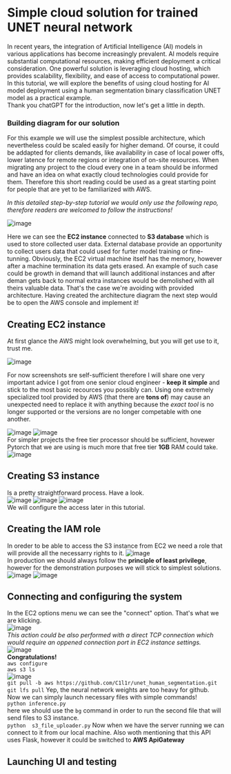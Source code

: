 # Simple cloud solution for trained UNET neural network
In recent years, the integration of Artificial Intelligence (AI) models in various applications has become increasingly prevalent. AI models require substantial computational resources, making efficient deployment a critical consideration. One powerful solution is leveraging cloud hosting, which provides scalability, flexibility, and ease of access to computational power. In this tutorial, we will explore the benefits of using cloud hosting for AI model deployment using a human segmentation binary classification UNET model as a practical example.\
Thank you chatGPT for the introduction, now let's get a little in depth.
### Building diagram for our solution
For this example we will use the simplest possible architecture, which nevertheless could be scaled easily for higher demand. Of course, it could be addapted for clients demands, like availability in case of local power offs, lower latence for remote regions or integration of on-site resources.
When migrating any project to the cloud every one in a team should be informed and have an idea on what exactly cloud technologies could provide for them. Therefore this short reading could be used as a great starting point for people that are yet to be familiarized with AWS.

_In this detailed step-by-step tutorial we would only use the following repo, therefore readers are welcomed to follow the instructions!_

![image](https://github.com/C1l1r/unet_human_segmentation/blob/aws/images/Updated_diagram.png)

Here we can see the **EC2 instance** connected to **S3 database** which is used to store collected user data. External database provide an opportunity to collect users data that could used for furter model training or fine-tunning. Obviously, the EC2 virtual machine itself has the memory, however after a machine termination its data gets erased. An example of such case could be growth in demand that will launch additional instances and after deman gets back to normal extra instances would be demolished with all theirs valuable data. That's the case we're avoiding with provided architecture. Having created the architecture diagram the next step would be to open the AWS console and implement it!

## Creating EC2 instance 
At first glance the AWS might look overwhelming, but you will get use to it, trust me. 

![image](https://github.com/C1l1r/unet_human_segmentation/blob/aws/images/console.png)

For now screenshots sre self-sufficient therefore I will share one very important advice I got from one senior cloud engineer - **keep it simple** and stick to the most basic recources you possibly can. Using one extremely specialized tool provided by AWS (that there are **tons of**) may cause an unexpected need to replace it with anything because the _exact tool_ is no longer supported or the versions are no longer competable with one another. 

![image](https://github.com/C1l1r/unet_human_segmentation/blob/aws/images/ec2_creation.png)
![image](https://github.com/C1l1r/unet_human_segmentation/blob/aws/images/choosing_processor.png)\
For simpler projects the free tier processor should be sufficient, hovewer Pytorch that we are using is much more that free tier **1GB** RAM could take.\
![image](https://github.com/C1l1r/unet_human_segmentation/blob/aws/images/instance_created.png)

## Creating S3 instance
Is a pretty straightforward process. Have a look.\
![image](https://github.com/C1l1r/unet_human_segmentation/blob/aws/images/database_creation.png)
![image](https://github.com/C1l1r/unet_human_segmentation/blob/aws/images/s3_bucket_options.png)
![image](https://github.com/C1l1r/unet_human_segmentation/blob/aws/images/s3_acess_option.png)\
We will configure the access later in this tutorial.
## Creating the IAM role
In oreder to be able to access the S3 instance from EC2 we need a role that will provide all the necessarry rights to it.
![image](https://github.com/C1l1r/unet_human_segmentation/blob/aws/images/create_iam_policy.png)\
In production we should always follow the **principle of least privilege**, however for the demonstration purposes we will stick to simplest solutions.\
![image](https://github.com/C1l1r/unet_human_segmentation/blob/aws/images/adding_policies.png)
![image](https://github.com/C1l1r/unet_human_segmentation/blob/aws/images/adding_policies2.png)
## Connecting and configuring the system
In the EC2 options menu we can see the "connect" option. That's what we are klicking.\
![image](https://github.com/C1l1r/unet_human_segmentation/blob/aws/images/connecting_to_instance.png)\
_This action could be also performed with a direct TCP connection which would require an oppened connection port in EC2 instance settings._
![image](https://github.com/C1l1r/unet_human_segmentation/blob/aws/images/connection_establioshed.png)\
**Congratulations!**\
```aws configure```\
```aws s3 ls```\
![image](https://github.com/C1l1r/unet_human_segmentation/blob/aws/images/opened_ec2_console.png)\
```git pull -b aws https://github.com/C1l1r/unet_human_segmentation.git``` \
```git lfs pull``` Yep, the neural network weights are too heavy for github.\
Now we can simply launch necessary files with simple commands!\
```python inference.py```\
here we should use the ```bg``` command in order to run the second file that will send files to S3 instance.\
```python  s3_file_uploader.py```
Now when we have the server running we can connect to it from our local machine. Also woth mentioning that this API uses Flask, however it could be switched to **AWS ApiGateway**
## Launching UI and testing
